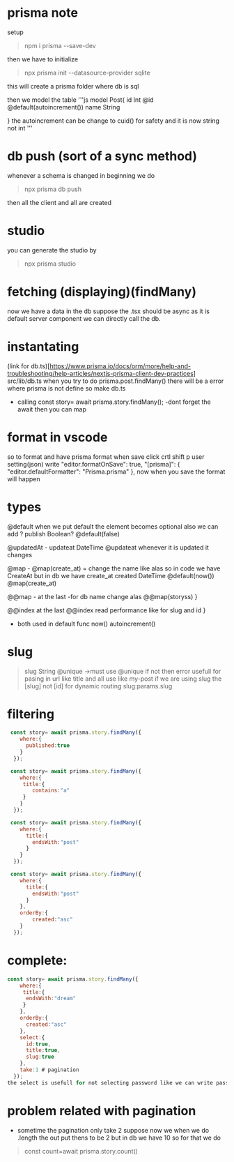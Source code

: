 # prisma note

setup

> npm i prisma --save-dev

then we have to initialize

> npx prisma init --datasource-provider sqlite

this will create a prisma folder where db is sql


then we model the table
'''js
model Post{
id Int @id @default(autoincrement())
name String

}
the autoincrement can be change to cuid() for safety and it is now string not int
'''

# db push (sort of a sync method)
whenever a schema is changed in beginning
we do
> npx prisma db push

then all the client and all are created

# studio
you can generate the studio by
>npx prisma studio

# fetching (displaying)(findMany)
now we have a data in the db suppose 
the .tsx should be async 
as it is default server component we
can directly call the db.
# instantating
(link for db.ts)[https://www.prisma.io/docs/orm/more/help-and-troubleshooting/help-articles/nextjs-prisma-client-dev-practices]
src/lib/db.ts
when you try to do prisma.post.findMany()
there will be a error where prisma is not define
so make db.ts 

- calling
const story= await prisma.story.findMany();
-dont forget the await
then you can map
# format in vscode
so to format and have prisma format when save
click
crtl shift p
user setting(json)
write
"editor.formatOnSave": true,
"[prisma]": {
"editor.defaultFormatter": "Prisma.prisma"
},
now when you save the format will happen

# types
@default
when we put default the element becomes optional
also we can add ?
publish Boolean? @default(false)

@updatedAt - 
updateat DateTime @updateat
whenever it is updated it changes

@map - 
@map(create_at) = change the name like alas
so in code we have CreateAt but in db we have create_at
 created   DateTime @default(now()) @map(create_at)

@@map -
at the last -for db name change alas
@@map(storyss)
}

@@index
at the last
@@index read performance like for slug and id
}

- both used in default func
now()
autoincrement()

# slug
>slug      String   @unique ->must use @unique if not then error
usefull for pasing in url like title and all
use like my-post
if we are using slug the [slug] not [id] for dynamic routing
slug:params.slug

# filtering
```js
 const story= await prisma.story.findMany({
    where:{
      published:true
    }
  });
```
```js
 const story= await prisma.story.findMany({
    where:{
     title:{
        contains:"a"
     }
    }
  });
```
```js
 const story= await prisma.story.findMany({
    where:{
      title:{
        endsWith:"post"
      }
    }
  });
```
```js
 const story= await prisma.story.findMany({
    where:{
      title:{
        endsWith:"post"
      }
    },
    orderBy:{
        created:"asc"
    }
  });
```

# complete:

```js
const story= await prisma.story.findMany({
    where:{
     title:{
      endsWith:"dream"
     }
    },
    orderBy:{
      created:"asc"
    },
    select:{
      id:true,
      title:true,
      slug:true
    },
    take:1 # pagination
  });
the select is usefull for not selecting password like we can write password:false
```
# problem related with pagination
- sometime the pagination only take 2 suppose 
now we when we do .length the out put thens to
be 2 but in db we have 10 so for that we do
>const count=await prisma.story.count()
